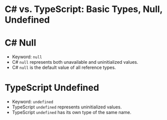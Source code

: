 # C# vs. TypeScript: Basic Types, Null, Undefined


# C# Null

* Keyword: `null`
* C# `null` represents both unavailable and uninitialized values.
* C# `null` is the default value of all reference types.


# TypeScript Undefined

* Keyword: `undefined`
* TypeScript `undefined` represents uninitialized values.
* TypeScript `undefined` has its own type of the same name.
